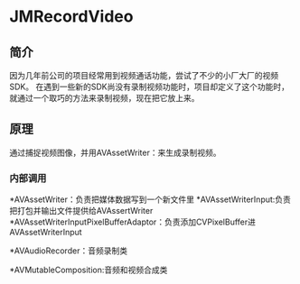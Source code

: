 # JMRecordVideo
## 简介
因为几年前公司的项目经常用到视频通话功能，尝试了不少的小厂大厂的视频SDK。
在遇到一些新的SDK尚没有录制视频功能时，项目却定义了这个功能时，就通过一个取巧的方法来录制视频，现在把它放上来。
## 原理
通过捕捉视频图像，并用AVAssetWriter：来生成录制视频。

### 内部调用
*AVAssetWriter：负责把媒体数据写到一个新文件里
*AVAssetWriterInput:负责把打包并输出文件提供给AVAssertWriter
*AVAssetWriterInputPixelBufferAdaptor：负责添加CVPixelBuffer进AVAssetWriterInput

*AVAudioRecorder：音频录制类

*AVMutableComposition:音频和视频合成类
